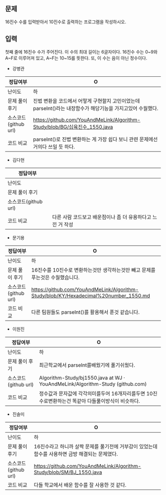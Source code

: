 ## 문제

16진수 수를 입력받아서 10진수로 출력하는 프로그램을 작성하시오.

## 입력

첫째 줄에 16진수 수가 주어진다. 이 수의 최대 길이는 6글자이다. 16진수 수는 0~9와 A~F로 이루어져 있고, A~F는 10~15를 뜻한다. 또, 이 수는 음이 아닌 정수이다.

- 강병관

| 정답여부 | O |
| --- | --- |
| 난이도 | 하 |
| 문제 풀이 후기 | 진법 변환을 코드에서 어떻게 구현할지 고민이었는데 parseInt()라는 내장함수가 해당기능을 가지고있어 수월했다. |
| 소스코드(github url) | https://github.com/YouAndMeLink/Algorithm-Study/blob/BG/십육진수_1550.java |
| 코드 비교 | parseInt()로 진법 변환하는 게 가장 쉽다 보니 관련 문제에선 거의다 쓰일 듯 하다. |
- 김다현

| 정답여부 |  |
| --- | --- |
| 난이도 |  |
| 문제 풀이 후기 |  |
| 소스코드(github url) |  |
| 코드 비교 | 다른 사람 코드보고 배운점이나 좀 더 유용하다고 느낀 거 작성 |
- 문기용

| 정답여부 | O |
| --- | --- |
| 난이도 | 하 |
| 문제 풀이 후기 | 16진수를 10진수로 변환하는것만 생각하는것만 빼고 문제를 푸는것은 수월했습니다. |
| 소스코드(github url) | https://github.com/YouAndMeLink/Algorithm-Study/blob/KY/Hexadecimal%20number_1550.md |
| 코드 비교 | 다른 팀원들도 parseInt()를 활용해서 푼것 같습니다. |
- 이원진

| 정답여부 | O |
| --- | --- |
| 난이도 | 하 |
| 문제 풀이 후기 | 최근학교에서 parseInt를배웠기에 풀기쉬웠다. |
| 소스코드(github url) | Algorithm-Study/bj1550.java at WJ · YouAndMeLink/Algorithm-Study (github.com) |
| 코드 비교 | 정수값과 문자값에 각각의미를두어 16개자리를두면 10진수로변환하는건 똑같아 다들풀이방식이 비슷하다. |
- 진솔미

| 정답여부 | O |
| --- | --- |
| 난이도 | 하 |
| 문제 풀이 후기 | 16진수라고 하니까 살짝 문제를 풀기전에 거부감이 있었는데 함수를 사용하면 금방 해결되는 문제였다. |
| 소스코드(github url) | https://github.com/YouAndMeLink/Algorithm-Study/blob/SM/BJ_1550.java |
| 코드 비교 | 다들 학교에서 배운 함수를 잘 사용한 것 같다. |

